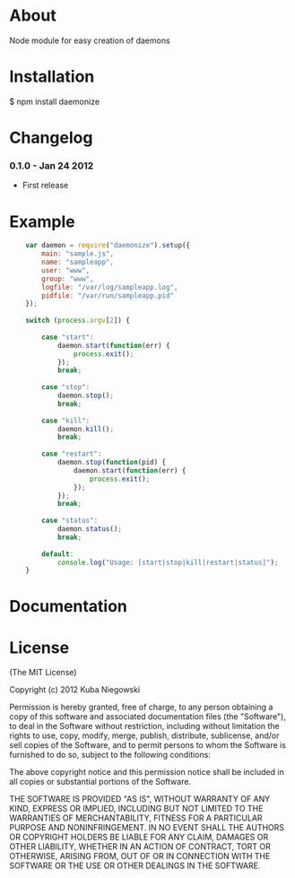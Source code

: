 About
=======

Node module for easy creation of daemons


Installation
==============

$ npm install daemonize


Changelog
===========

### 0.1.0 - Jan 24 2012
  - First release 


Example
=========

``` js
    var daemon = require("daemonize").setup({
        main: "sample.js",
        name: "sampleapp",
        user: "www",
        group: "www",
        logfile: "/var/log/sampleapp.log",
        pidfile: "/var/run/sampleapp.pid"
    });
    
    switch (process.argv[2]) {
        
        case "start": 
            daemon.start(function(err) {
                process.exit();
            });
            break;
        
        case "stop":
            daemon.stop();
            break;
        
        case "kill":
            daemon.kill();
            break;
        
        case "restart":
            daemon.stop(function(pid) {
                daemon.start(function(err) {
                    process.exit();
                });
            });
            break;
    
        case "status":
            daemon.status();
            break;
        
        default:
            console.log("Usage: [start|stop|kill|restart|status]");
    }
```

Documentation
===============


License
=========

(The MIT License)

Copyright (c) 2012 Kuba Niegowski

Permission is hereby granted, free of charge, to any person obtaining a copy of this software and associated documentation files (the "Software"), to deal in the Software without restriction, including without limitation the rights to use, copy, modify, merge, publish, distribute, sublicense, and/or sell copies of the Software, and to permit persons to whom the Software is furnished to do so, subject to the following conditions:

The above copyright notice and this permission notice shall be included in all copies or substantial portions of the Software.

THE SOFTWARE IS PROVIDED "AS IS", WITHOUT WARRANTY OF ANY KIND, EXPRESS OR IMPLIED, INCLUDING BUT NOT LIMITED TO THE WARRANTIES OF MERCHANTABILITY, FITNESS FOR A PARTICULAR PURPOSE AND NONINFRINGEMENT. IN NO EVENT SHALL THE AUTHORS OR COPYRIGHT HOLDERS BE LIABLE FOR ANY CLAIM, DAMAGES OR OTHER LIABILITY, WHETHER IN AN ACTION OF CONTRACT, TORT OR OTHERWISE, ARISING FROM, OUT OF OR IN CONNECTION WITH THE SOFTWARE OR THE USE OR OTHER DEALINGS IN THE SOFTWARE.
